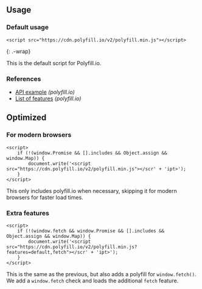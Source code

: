 Usage
-----

### Default usage

    <script src="https://cdn.polyfill.io/v2/polyfill.min.js"></script>

{: .-wrap}

This is the default script for Polyfill.io.

### References

-   [API example](https://polyfill.io/v2/docs/api) *(polyfill.io)*
-   [List of features](https://polyfill.io/v2/docs/features) *(polyfill.io)*

Optimized
---------

### For modern browsers

    <script>
        if (!(window.Promise && [].includes && Object.assign && window.Map)) {
            document.write('<script src="https://cdn.polyfill.io/v2/polyfill.min.js"></scr' + 'ipt>');
        }
    </script>

This only includes polyfill.io when necessary, skipping it for modern browsers for faster load times.

### Extra features

    <script>
        if (!(window.fetch && window.Promise && [].includes && Object.assign && window.Map)) {
            document.write('<script src="https://cdn.polyfill.io/v2/polyfill.min.js?features=default,fetch"></scr' + 'ipt>');
        }
    </script>

This is the same as the previous, but also adds a polyfill for `window.fetch()`. We add a `window.fetch` check and loads the additional `fetch` feature.
